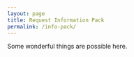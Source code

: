 ```yaml
---
layout: page
title: Request Information Pack
permalink: /info-pack/
---
```


Some wonderful things are possible here.
